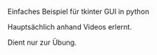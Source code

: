 Einfaches Beispiel für tkinter GUI in python

Hauptsächlich anhand Videos erlernt.

Dient nur zur Übung.
